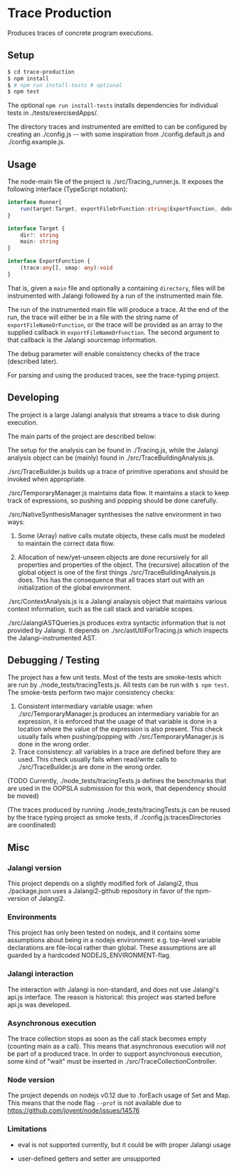 # Trace Production

Produces traces of concrete program executions.
 
## Setup
 
```bash
$ cd trace-production
$ npm install 
$ # npm run install-tests # optional 
$ npm test
```
 
The optional `npm run install-tests` installs dependencies for individual tests in ./tests/exercisedApps/. 
 
The directory traces and instrumented are emitted to can be configured by creating an ./config.js -- with some inspiration from ./config.default.js and ./config.example.js.

 
## Usage
 
The node-main file of the project is ./src/Tracing_runner.js. It exposes the following interface (TypeScript notation):

```typescript
interface Runner{
    run(target:Target, exportFileOrFunction:string|ExportFunction, debug:boolean): void
}

interface Target {
    dir?: string
    main: string
}

interface ExportFunction {
    (trace:any[], smap: any):void
}
```

That is, given a `main` file and optionally a containing `directory`, files will be instrumented with Jalangi followed by a run of the instrumented main file.
  
The run of the instrumented main file will produce a trace. At the end of the run, the trace will either be in a file with the string name of `exportFileNameOrFunction`, or the trace will be provided as an array to the supplied callback in `exportFileNameOrFunction`. 
The second argument to that callback is the Jalangi sourcemap information.

The debug parameter will enable consistency checks of the trace (described later).


For parsing and using the produced traces, see the trace-typing project.

## Developing

The project is a large Jalangi analysis that streams a trace to disk during execution.
   
The main parts of the project are described below: 


The setup for the analysis can be found in ./Tracing.js, while the Jalangi analysis object can be (mainly) found in ./src/TraceBuildingAnalysis.js.

./src/TraceBuilder.js builds up a trace of primitive operations and should be invoked when appropriate.

./src/TemporaryManager.js maintains data flow. It maintains a stack to keep track of expressions, so pushing and popping should be done carefully.

./src/NativeSynthesisManager synthesises the native environment in two ways:

 1. Some (Array) native calls mutate objects, these calls must be modeled to maintain the correct data flow.
 
 2. Allocation of new/yet-unseen objects are done recursively for all properties and properties of the object.
    The (recursive) allocation of the global object is one of the first things ./src/TraceBuildingAnalysis.js does. 
    This has the consequence that all traces start out with an initialization of the global environment. 

./src/ContextAnalysis.js is a Jalangi analaysis object that maintains various context information, such as the call stack and variable scopes. 

./src/JalangiASTQueries.js produces extra syntactic information that is not provided by Jalangi. 
It depends on ./src/astUtilForTracing.js which inspects the Jalangi-instrumented AST.


## Debugging / Testing

The project has a few unit tests. Most of the tests are smoke-tests which are run by ./node_tests/tracingTests.js. 
All tests can be run with `$ npm test`.
The smoke-tests perform two major consistency checks:

 1. Consistent intermediary variable usage: when ./src/TemporaryManager.js produces an intermediary variable for an expression, it is enforced that the usage of that variable is done in a location where the value of the expression is also present. 
    This check usually fails when pushing/popping with ./src/TemporaryManager.js is done in the wrong order.
 2. Trace consistency: all variables in a trace are defined before they are used. 
    This check usually fails when read/write calls to ./src/TraceBuilder.js are done in the wrong order.
      
(TODO Currently, ./node_tests/tracingTests.js defines the benchmarks that are used in the OOPSLA submission for this work, that dependency should be moved)
 
(The traces produced by running ./node_tests/tracingTests.js can be reused by the trace typing project as smoke tests, if ./config.js:tracesDirectories are coordinated)
 
## Misc

### Jalangi version

This project depends on a slightly modified fork of Jalangi2, thus ./package.json uses a Jalangi2-github repository in favor of the npm-version of Jalangi2. 

### Environments

This project has only been tested on nodejs, and it contains some assumptions about being in a nodejs environment: e.g. top-level variable declarations are file-local rather than global.
These assumptions are all guarded by a hardcoded NODEJS_ENVIRONMENT-flag.
  
### Jalangi interaction

The interaction with Jalangi is non-standard, and does not use Jalangi's api.js interface. The reason is historical: this project was started before api.js was developed.

### Asynchronous execution

The trace collection stops as soon as the call stack becomes empty (counting main as a call). 
This means that asynchronous execution will *not* be part of a produced trace. 
In order to support asynchronous execution, some kind of "wait" must be inserted in ./src/TraceCollectionController.

### Node version

The project depends on nodejs v0.12 due to .forEach usage of Set and Map. This means that the node flag `--prof` is not available due to https://github.com/joyent/node/issues/14576

### Limitations

- eval is not supported currently, but it could be with proper Jalangi usage

- user-defined getters and setter are unsupported
